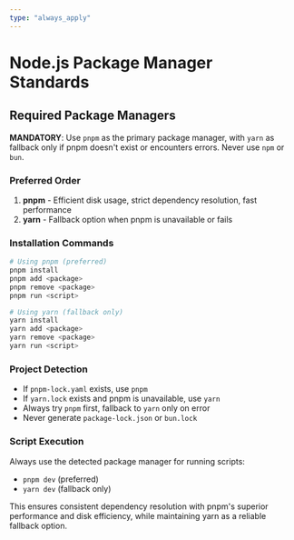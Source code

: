 ```yaml
---
type: "always_apply"
---
```


# Node.js Package Manager Standards

## Required Package Managers

**MANDATORY**: Use `pnpm` as the primary package manager, with `yarn` as fallback only if pnpm doesn't exist or encounters errors. Never use `npm` or `bun`.

### Preferred Order
1. **pnpm** - Efficient disk usage, strict dependency resolution, fast performance
2. **yarn** - Fallback option when pnpm is unavailable or fails

### Installation Commands

```bash
# Using pnpm (preferred)
pnpm install
pnpm add <package>
pnpm remove <package>
pnpm run <script>

# Using yarn (fallback only)
yarn install
yarn add <package>
yarn remove <package>
yarn run <script>
```

### Project Detection

- If `pnpm-lock.yaml` exists, use `pnpm`
- If `yarn.lock` exists and pnpm is unavailable, use `yarn`
- Always try `pnpm` first, fallback to `yarn` only on error
- Never generate `package-lock.json` or `bun.lock`

### Script Execution

Always use the detected package manager for running scripts:
- `pnpm dev` (preferred)
- `yarn dev` (fallback only)

This ensures consistent dependency resolution with pnpm's superior performance and disk efficiency, while maintaining yarn as a reliable fallback option.
